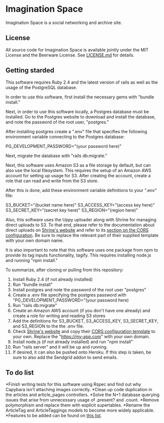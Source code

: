 # Imagination Space

Imagination Space is a social networking and archive site.

## License

All source code for Imagination Space
is available jointly under the MIT License and the Beerware License. See
[LICENSE.md](LICENSE.md) for details.

## Getting starded

This software requires Ruby 2.4 and the latest version of rails as well as the usage of the PostgreSQL database.

In order to use this software, first install the necessary gems with "bundle install."

Next, in order to use this software locally, a Postgres database must be installed. Go to the Postgres website to download and install the database, and note the password of the root user, "postgres."

After installing postgres create a ".env" file that specifies the following environment variable connecting to the Postgres database:

PG_DEVELOPMENT_PASSWORD="(your password here)"

Next, migrate the database with "rails db:migrate."

Next, this software uses Amazon S3 as a file storage by default, but can also use the local filesystem. This requires the setup of an Amazon AWS account for setting up usage for S3. After creating the account, create a role that can read and write from the S3 store.

After this is done, add these environment variable definitions to your ".env" file:

S3_BUCKET="(bucket name here)"
S3_ACCESS_KEY="(access key here)"
S3_SECRET_KEY="(secret key here)"
S3_REGION="(region here)"

Also, this software uses the Uppy uploader along with Shrine for managing direct uploads to S3. To that end, please refer to the documentation about direct uploads on [Shrine's website](http://www.shrinerb.com) and refer to its [section on the CORS configuration](https://shrinerb.com/rdoc/files/doc/direct_s3_md.html#label-Bucket+CORS+configuration). Be sure to replace the relevant part of their supplied template with your own domain name.

It is also important to note that this software uses one package from npm to provide its tag inputs functionality, tagify. This requires installing node.js and running "npm install."

To summarize, after cloning or pulling from this repository:

1. Install Ruby 2.4 (if not already installed)
2. Run "bundle install"
3. Install postgres and note the password of the root user "postgres"
4. Create a .env file specifying the postgres password with "PG_DEVELOPMENT_PASSWORD="(your password here)
5. Run "rails db:migrate"
6. Create an Amazon AWS account (if you don't have one already) and create a role for writing and reading S3 stores
7. Add the definitions for S3_BUCKET, S3_ACCESS_KEY, S3_SECRET_KEY, and S3_REGION to the the .env file.
8. Check [Shrine's website](http://www.shrinerb.com) and copy their [CORS configuration template](https://shrinerb.com/rdoc/files/doc/direct_s3_md.html#label-Bucket+CORS+configuration) to your own. Replace the "https://my-app.com" with your own domain.
9. Install node.js (if not already installed) and run "npm install"
10. Run "rails server" and it will be up and running.
11. If desired, it can also be pushed onto Heroku. If this step is taken, be sure to also add the Sendgrid addon to send emails.

## To do list

*Finish writing tests for this software using Rspec and find out why Capybara isn't attaching images correctly.
*Clean up code duplication in the articles and article_pages controllers.
*Solve the N+1 database querying issues that arise from unnecessary usage of .present? and .count.
*Remove polymorphism and replace them with explicit supertables.
*Rename the ArticleTag and ArticleTaggings models to become more widely applicable.
*Features to be added can be found on [this list](www.imaginationspace.org/about).